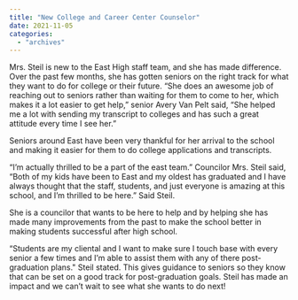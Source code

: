 ```yaml
---
title: "New College and Career Center Counselor"
date: 2021-11-05
categories: 
  - "archives"
---
```


Mrs. Steil is new to the East High staff team, and she has made difference. Over the past few months, she has gotten seniors on the right track for what they want to do for college or their future. “She does an awesome job of reaching out to seniors rather than waiting for them to come to her, which makes it a lot easier to get help,” senior Avery Van Pelt said, “She helped me a lot with sending my transcript to colleges and has such a great attitude every time I see her.”

Seniors around East have been very thankful for her arrival to the school and making it easier for them to do college applications and transcripts.

“I’m actually thrilled to be a part of the east team.” Councilor Mrs. Steil said, “Both of my kids have been to East and my oldest has graduated and I have always thought that the staff, students, and just everyone is amazing at this school, and I’m thrilled to be here.” Said Steil.

She is a councilor that wants to be here to help and by helping she has made many improvements from the past to make the school better in making students successful after high school.

“Students are my cliental and I want to make sure I touch base with every senior a few times and I’m able to assist them with any of there post-graduation plans." Steil stated. This gives guidance to seniors so they know that can be set on a good track for post-graduation goals. Steil has made an impact and we can’t wait to see what she wants to do next!
